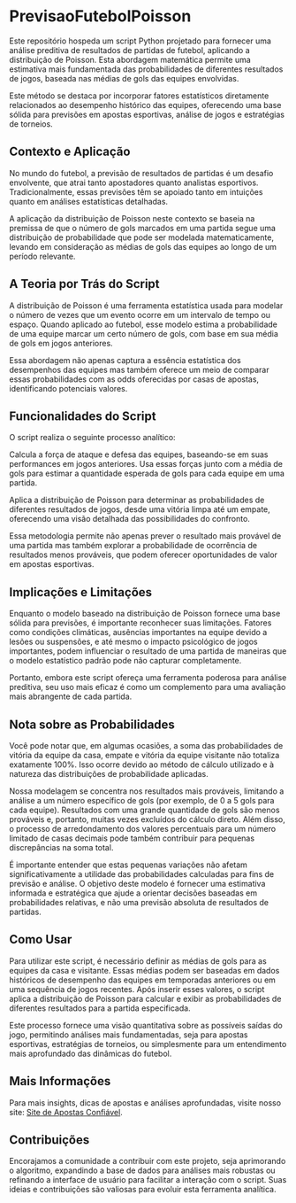 # PrevisaoFutebolPoisson
Este repositório hospeda um script Python projetado para fornecer uma análise preditiva de resultados de partidas de futebol, aplicando a distribuição de Poisson. Esta abordagem matemática permite uma estimativa mais fundamentada das probabilidades de diferentes resultados de jogos, baseada nas médias de gols das equipes envolvidas. 

Este método se destaca por incorporar fatores estatísticos diretamente relacionados ao desempenho histórico das equipes, oferecendo uma base sólida para previsões em apostas esportivas, análise de jogos e estratégias de torneios.

## Contexto e Aplicação
No mundo do futebol, a previsão de resultados de partidas é um desafio envolvente, que atrai tanto apostadores quanto analistas esportivos. Tradicionalmente, essas previsões têm se apoiado tanto em intuições quanto em análises estatísticas detalhadas. 

A aplicação da distribuição de Poisson neste contexto se baseia na premissa de que o número de gols marcados em uma partida segue uma distribuição de probabilidade que pode ser modelada matematicamente, levando em consideração as médias de gols das equipes ao longo de um período relevante.

## A Teoria por Trás do Script
A distribuição de Poisson é uma ferramenta estatística usada para modelar o número de vezes que um evento ocorre em um intervalo de tempo ou espaço. Quando aplicado ao futebol, esse modelo estima a probabilidade de uma equipe marcar um certo número de gols, com base em sua média de gols em jogos anteriores. 

Essa abordagem não apenas captura a essência estatística dos desempenhos das equipes mas também oferece um meio de comparar essas probabilidades com as odds oferecidas por casas de apostas, identificando potenciais valores.

## Funcionalidades do Script
O script realiza o seguinte processo analítico:

Calcula a força de ataque e defesa das equipes, baseando-se em suas performances em jogos anteriores.
Usa essas forças junto com a média de gols para estimar a quantidade esperada de gols para cada equipe em uma partida.

Aplica a distribuição de Poisson para determinar as probabilidades de diferentes resultados de jogos, desde uma vitória limpa até um empate, oferecendo uma visão detalhada das possibilidades do confronto.

Essa metodologia permite não apenas prever o resultado mais provável de uma partida mas também explorar a probabilidade de ocorrência de resultados menos prováveis, que podem oferecer oportunidades de valor em apostas esportivas.

## Implicações e Limitações
Enquanto o modelo baseado na distribuição de Poisson fornece uma base sólida para previsões, é importante reconhecer suas limitações. Fatores como condições climáticas, ausências importantes na equipe devido a lesões ou suspensões, e até mesmo o impacto psicológico de jogos importantes, podem influenciar o resultado de uma partida de maneiras que o modelo estatístico padrão pode não capturar completamente. 

Portanto, embora este script ofereça uma ferramenta poderosa para análise preditiva, seu uso mais eficaz é como um complemento para uma avaliação mais abrangente de cada partida.

## Nota sobre as Probabilidades
Você pode notar que, em algumas ocasiões, a soma das probabilidades de vitória da equipe da casa, empate e vitória da equipe visitante não totaliza exatamente 100%. Isso ocorre devido ao método de cálculo utilizado e à natureza das distribuições de probabilidade aplicadas.

Nossa modelagem se concentra nos resultados mais prováveis, limitando a análise a um número específico de gols (por exemplo, de 0 a 5 gols para cada equipe). Resultados com uma grande quantidade de gols são menos prováveis e, portanto, muitas vezes excluídos do cálculo direto. Além disso, o processo de arredondamento dos valores percentuais para um número limitado de casas decimais pode também contribuir para pequenas discrepâncias na soma total.

É importante entender que estas pequenas variações não afetam significativamente a utilidade das probabilidades calculadas para fins de previsão e análise. O objetivo deste modelo é fornecer uma estimativa informada e estratégica que ajude a orientar decisões baseadas em probabilidades relativas, e não uma previsão absoluta de resultados de partidas.

## Como Usar
Para utilizar este script, é necessário definir as médias de gols para as equipes da casa e visitante. Essas médias podem ser baseadas em dados históricos de desempenho das equipes em temporadas anteriores ou em uma sequência de jogos recentes. Após inserir esses valores, o script aplica a distribuição de Poisson para calcular e exibir as probabilidades de diferentes resultados para a partida especificada.

Este processo fornece uma visão quantitativa sobre as possíveis saídas do jogo, permitindo análises mais fundamentadas, seja para apostas esportivas, estratégias de torneios, ou simplesmente para um entendimento mais aprofundado das dinâmicas do futebol.

## Mais Informações
Para mais insights, dicas de apostas e análises aprofundadas, visite nosso site: [Site de Apostas Confiável](https://sitedeapostasconfiavel.com/).

## Contribuições
Encorajamos a comunidade a contribuir com este projeto, seja aprimorando o algoritmo, expandindo a base de dados para análises mais robustas ou refinando a interface de usuário para facilitar a interação com o script. Suas ideias e contribuições são valiosas para evoluir esta ferramenta analítica.
